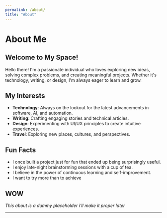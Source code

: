 ```yaml
---
permalink: /about/
title: "About"
---
```


# About Me

## Welcome to My Space!

Hello there! I'm a passionate individual who loves exploring new ideas, solving complex problems, and creating meaningful projects. Whether it's technology, writing, or design, I'm always eager to learn and grow.

## My Interests

- **Technology**: Always on the lookout for the latest advancements in software, AI, and automation.
- **Writing**: Crafting engaging stories and technical articles.
- **Design**: Experimenting with UI/UX principles to create intuitive experiences.
- **Travel**: Exploring new places, cultures, and perspectives.

## Fun Facts

- I once built a project just for fun that ended up being surprisingly useful.
- I enjoy late-night brainstorming sessions with a cup of tea.
- I believe in the power of continuous learning and self-improvement.
- I want to try more than to achieve

## WOW
*This about is a dummy placeholder i'll make it proper later*



---
